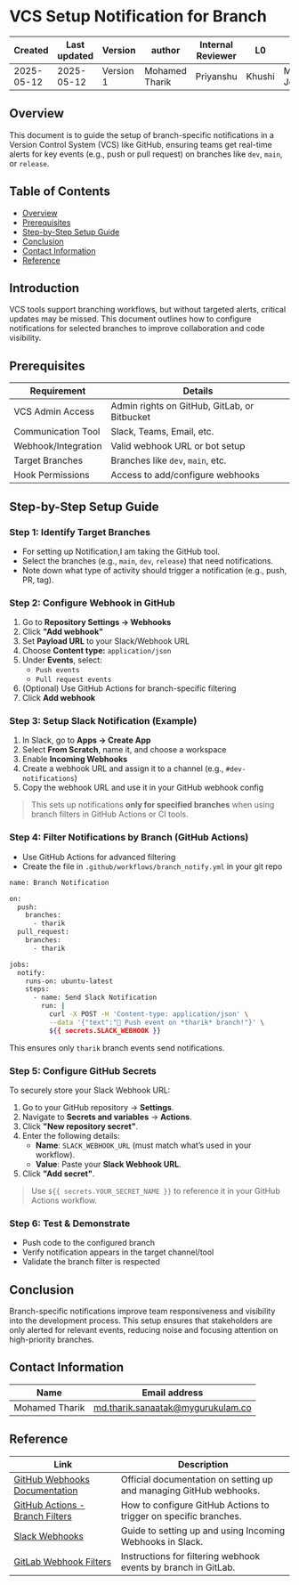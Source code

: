 # **VCS Setup Notification for Branch** 

| Created        | Last updated      | Version         | author|  Internal Reviewer | L0 | L1 | L2|
|----------------|----------------|-----------------|-----------------|-----|------|----|----|
| 2025-05-12  | 2025-05-12   |     Version 1         |  Mohamed Tharik |Priyanshu|Khushi|Mukul Joshi |Piyush Upadhyay|

## Overview
This document is to guide the setup of branch-specific notifications in a Version Control System (VCS) like GitHub, ensuring teams get real-time alerts for key events (e.g., push or pull request) on branches like `dev`, `main`, or `release`.

## Table of Contents
- [Overview](#overview)
- [Prerequisites](#prerequisites)
- [Step-by-Step Setup Guide](#step-by-step-setup-guide)
- [Conclusion](#conclusion)
- [Contact Information](#contact-information)
- [Reference](#reference)

## Introduction 
VCS tools support branching workflows, but without targeted alerts, critical updates may be missed. This document outlines how to configure notifications for selected branches to improve collaboration and code visibility.

## Prerequisites

| Requirement            | Details                                        |
|------------------------|------------------------------------------------|
| VCS Admin Access       | Admin rights on GitHub, GitLab, or Bitbucket  |
| Communication Tool     | Slack, Teams, Email, etc.                     |
| Webhook/Integration    | Valid webhook URL or bot setup                |
| Target Branches        | Branches like `dev`, `main`, etc.             |
| Hook Permissions       | Access to add/configure webhooks              |

## Step-by-Step Setup Guide

### Step 1: Identify Target Branches
- For setting up Notification,I am taking the GitHub tool.
- Select the branches (e.g., `main`, `dev`, `release`) that need notifications.
- Note down what type of activity should trigger a notification (e.g., push, PR, tag).

### Step 2: Configure Webhook in GitHub
1. Go to **Repository Settings → Webhooks**
2. Click **"Add webhook"**
3. Set **Payload URL** to your Slack/Webhook URL
4. Choose **Content type:** `application/json`
5. Under **Events**, select:
   - `Push events`
   - `Pull request events`
6. (Optional) Use GitHub Actions for branch-specific filtering
7. Click **Add webhook**

### Step 3: Setup Slack Notification (Example)
1. In Slack, go to **Apps → Create App**
2. Select **From Scratch**, name it, and choose a workspace
3. Enable **Incoming Webhooks**
4. Create a webhook URL and assign it to a channel (e.g., `#dev-notifications`)
5. Copy the webhook URL and use it in your GitHub webhook config

> This sets up notifications **only for specified branches** when using branch filters in GitHub Actions or CI tools.

### Step 4: Filter Notifications by Branch (GitHub Actions)
- Use GitHub Actions for advanced filtering
- Create the file in `.github/workflows/branch_notify.yml` in your git repo 
```bash
name: Branch Notification

on:
  push:
    branches:
      - tharik
  pull_request:
    branches:
      - tharik

jobs:
  notify:
    runs-on: ubuntu-latest
    steps:
      - name: Send Slack Notification
        run: |
          curl -X POST -H 'Content-type: application/json' \
          --data '{"text":"🔔 Push event on *tharik* branch!"}' \
          ${{ secrets.SLACK_WEBHOOK }}
```
This ensures only `tharik` branch events send notifications.

### Step 5: Configure GitHub Secrets

To securely store your Slack Webhook URL:

1. Go to your GitHub repository → **Settings**.
2. Navigate to **Secrets and variables** → **Actions**.
3. Click **"New repository secret"**.
4. Enter the following details:
   - **Name**: `SLACK_WEBHOOK_URL` (must match what’s used in your workflow).
   - **Value**: Paste your **Slack Webhook URL**.
5. Click **"Add secret"**.

> Use `${{ secrets.YOUR_SECRET_NAME }}` to reference it in your GitHub Actions workflow.

### Step 6: Test & Demonstrate
- Push code to the configured branch
- Verify notification appears in the target channel/tool
- Validate the branch filter is respected

## Conclusion

Branch-specific notifications improve team responsiveness and visibility into the development process. This setup ensures that stakeholders are only alerted for relevant events, reducing noise and focusing attention on high-priority branches.

## Contact Information
| Name | Email address         |
|------|------------------------|
| Mohamed Tharik  | md.tharik.sanaatak@mygurukulam.co    |

## Reference

| Link                                                                                                         | Description                                                       |
|--------------------------------------------------------------------------------------------------------------|-------------------------------------------------------------------|
| [GitHub Webhooks Documentation](https://docs.github.com/en/developers/webhooks-and-events/webhooks/about-webhooks) | Official documentation on setting up and managing GitHub webhooks. |
| [GitHub Actions - Branch Filters](https://docs.github.com/en/actions/using-workflows/workflow-syntax-for-github-actions#onpushpull_requestbranchestags) | How to configure GitHub Actions to trigger on specific branches.  |
| [Slack Webhooks](https://api.slack.com/messaging/webhooks)                                                  | Guide to setting up and using Incoming Webhooks in Slack.         |
| [GitLab Webhook Filters](https://docs.gitlab.com/ee/user/project/integrations/webhooks.html#filtering-push-events-by-branch) | Instructions for filtering webhook events by branch in GitLab.   |

